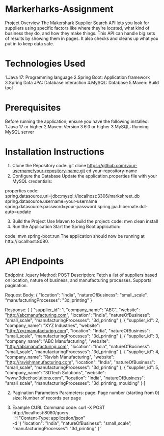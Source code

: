 # Markerharks-Assignment
Project Overview 
 The Makershark Supplier Search API lets you look for suppliers using specific factors like where they're located, what kind of business they do, and how they make things. This API can handle big sets of results by showing them in pages. It also checks and cleans up what you put in to keep data safe.

# Technologies Used
1.Java 17: Programming language
2.Spring Boot: Application framework
3.Spring Data JPA: Database interaction
4.MySQL: Database
5.Maven: Build tool

# Prerequisites
Before running the application, ensure you have the following installed:
1.Java 17 or higher
2.Maven: Version 3.6.0 or higher
3.MySQL: Running MySQL server

# Installation Instructions
1. Clone the Repository
code:
git clone https://github.com/your-username/your-repository-name.git
cd your-repository-name
2. Configure the Database
Update the application.properties file with your MySQL credentials:

properties
code:
spring.datasource.url=jdbc:mysql://localhost:3306/markshreet_db
spring.datasource.username=your-username
spring.datasource.password=your-password
spring.jpa.hibernate.ddl-auto=update

3. Build the Project
Use Maven to build the project:
code:
mvn clean install
4. Run the Application
Start the Spring Boot application:

code:
mvn spring-boot:run
The application should now be running at http://localhost:8080.

# API Endpoints
Endpoint: /query
Method: POST
Description: Fetch a list of suppliers based on location, nature of business, and manufacturing processes. Supports pagination.

Request Body:
{
  "location": "India",
  "natureOfBusiness": "small_scale",
  "manufacturingProcesses": "3d_printing"
}

Response:
[
    {
        "supplier_id": 1,
        "company_name": "ABC",
        "website": "http://abcmanufacturing.com",
        "location": "India",
        "natureOfBusiness": "small_scale",
        "manufacturingProcesses": "3d_printing"
    },
    {
        "supplier_id": 2,
        "company_name": "XYZ Industries",
        "website": "http://xyzmanufacturing.com",
        "location": "India",
        "natureOfBusiness": "small_scale",
        "manufacturingProcesses": "3d_printing"
    },
    {
        "supplier_id": 3,
        "company_name": "ABC Manufacturing",
        "website": "http://abcmanufacturing.com",
        "location": "India",
        "natureOfBusiness": "small_scale",
        "manufacturingProcesses": "3d_printing"
    },
    {
        "supplier_id": 4,
        "company_name": "Ravish Manufacturing",
        "website": "http://ravishmanufacturing.com",
        "location": "India",
        "natureOfBusiness": "small_scale",
        "manufacturingProcesses": "3d_printing"
    },
    {
        "supplier_id": 5,
        "company_name": "3DTech Solutions",
        "website": "www.3dtechsolutions.com",
        "location": "India",
        "natureOfBusiness": "small_scale",
        "manufacturingProcesses": "3d_printing, moulding"
    }
]

2. Pagination Parameters
Parameters:
page: Page number (starting from 0)
size: Number of records per page

3. Example CURL Command
code:
curl -X POST http://localhost:8080/query \
-H "Content-Type: application/json" \
-d '{
      "location": "India",
      "natureOfBusiness": "small_scale",
      "manufacturingProcesses": "3d_printing"
    }'

